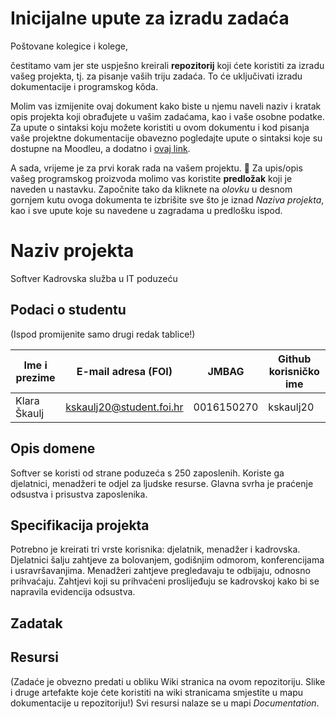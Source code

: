 # Inicijalne upute za izradu zadaća
Poštovane kolegice i kolege, 

čestitamo vam jer ste uspješno kreirali **repozitorij** koji ćete koristiti za izradu vašeg projekta, tj. za pisanje vaših triju zadaća. To će uključivati izradu dokumentacije i programskog kôda.

Molim vas izmijenite ovaj dokument kako biste u njemu naveli naziv i kratak opis projekta koji obrađujete u vašim zadaćama, kao i vaše osobne podatke. Za upute o sintaksi koju možete koristiti u ovom dokumentu i kod pisanja vaše projektne dokumentacije obavezno pogledajte upute o sintaksi koje su dostupne na Moodleu, a dodatno i [ovaj link](https://guides.github.com/features/mastering-markdown/).

A sada, vrijeme je za prvi korak rada na vašem projektu. 🙂 Za upis/opis vašeg programskog proizvoda molimo vas koristite **predložak** koji je naveden u nastavku. Započnite tako da kliknete na *olovku* u desnom gornjem kutu ovoga dokumenta te izbrišite sve što je iznad _Naziva projekta_, kao i sve upute koje su navedene u zagradama u predlošku ispod.

# Naziv projekta
Softver Kadrovska služba u IT poduzeću

## Podaci o studentu
(Ispod promijenite samo drugi redak tablice!)

Ime i prezime | E-mail adresa (FOI) | JMBAG | Github korisničko ime
------------  | ------------------- | ----- | ---------------------
Klara Škaulj | kskaulj20@student.foi.hr | 0016150270 | kskaulj20


## Opis domene
Softver se koristi od strane poduzeća s 250 zaposlenih. Koriste ga djelatnici, menadžeri te odjel za ljudske resurse. Glavna svrha je praćenje odsustva i prisustva zaposlenika.

## Specifikacija projekta
Potrebno je kreirati tri vrste korisnika: djelatnik, menadžer i kadrovska. Djelatnici šalju zahtjeve za bolovanjem, godišnjim odmorom, konferencijama i usravršavanjima. Menadžeri zahtjeve pregledavaju te odbijaju, odnosno prihvaćaju. Zahtjevi koji su prihvaćeni proslijeđuju se kadrovskoj kako bi se napravila evidencija odsustva. 

## Zadatak

## Resursi
(Zadaće je obvezno predati u obliku Wiki stranica na ovom repozitoriju. Slike i druge artefakte koje ćete koristiti na wiki stranicama smjestite u mapu dokumentacije u repozitoriju!)
Svi resursi nalaze se u mapi _Documentation_.
